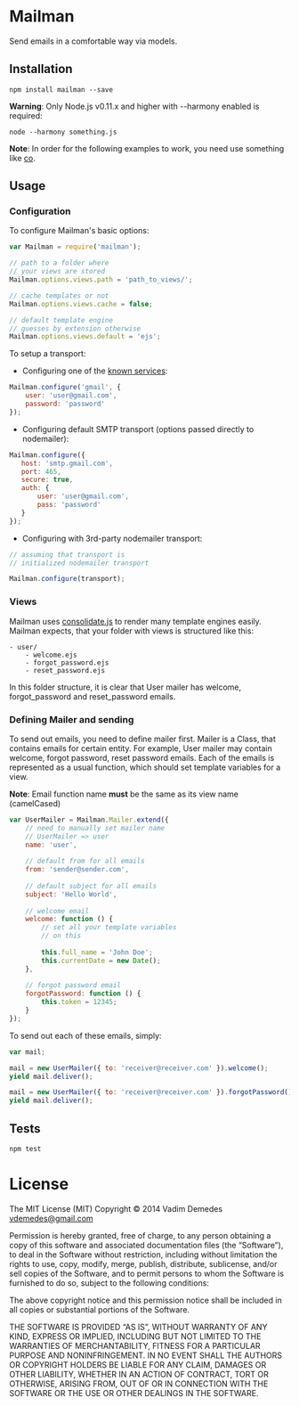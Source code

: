 # Mailman

Send emails in a comfortable way via models.

## Installation

```
npm install mailman --save
```

**Warning**: Only Node.js v0.11.x and higher with --harmony enabled is required:

```
node --harmony something.js
```

**Note**: In order for the following examples to work, you need use something like [co](https://github.com/tj/co).


## Usage

### Configuration

To configure Mailman's basic options:

```javascript
var Mailman = require('mailman');

// path to a folder where
// your views are stored
Mailman.options.views.path = 'path_to_views/';

// cache templates or not
Mailman.options.views.cache = false;

// default template engine
// guesses by extension otherwise
Mailman.options.views.default = 'ejs';
```

To setup a transport:

- Configuring one of the [known services](https://github.com/andris9/nodemailer-wellknown#supported-services):

```javascript
Mailman.configure('gmail', {
    user: 'user@gmail.com',
    password: 'password'
});
```

- Configuring default SMTP transport (options passed directly to nodemailer):

```javascript
Mailman.configure({
   host: 'smtp.gmail.com',
   port: 465,
   secure: true,
   auth: {
       user: 'user@gmail.com',
       pass: 'password'
   } 
});
```

- Configuring with 3rd-party nodemailer transport:

```javascript
// assuming that transport is
// initialized nodemailer transport

Mailman.configure(transport);
```

### Views

Mailman uses [consolidate.js](https://github.com/tj/consolidate.js) to render many template engines easily.
Mailman expects, that your folder with views is structured like this:

```
- user/
    - welcome.ejs
    - forgot_password.ejs
    - reset_password.ejs
```

In this folder structure, it is clear that User mailer has welcome, forgot_password and reset\_password emails.

### Defining Mailer and sending

To send out emails, you need to define mailer first.
Mailer is a Class, that contains emails for certain entity.
For example, User mailer may contain welcome, forgot password, reset password emails.
Each of the emails is represented as a usual function, which should set template variables for a view.

**Note**: Email function name **must** be the same as its view name (camelCased)

```javascript
var UserMailer = Mailman.Mailer.extend({
    // need to manually set mailer name
    // UserMailer => user
    name: 'user', 
    
    // default from for all emails
    from: 'sender@sender.com',
    
    // default subject for all emails
    subject: 'Hello World',
    
    // welcome email
    welcome: function () {
        // set all your template variables
        // on this
        
        this.full_name = 'John Doe';
        this.currentDate = new Date();
    },
    
    // forgot password email
    forgotPassword: function () {
        this.token = 12345;
    }
});
```

To send out each of these emails, simply:

```javascript
var mail;

mail = new UserMailer({ to: 'receiver@receiver.com' }).welcome();
yield mail.deliver();

mail = new UserMailer({ to: 'receiver@receiver.com' }).forgotPassword();
yield mail.deliver();
```


## Tests

```
npm test
```


# License

The MIT License (MIT) Copyright © 2014 Vadim Demedes vdemedes@gmail.com

Permission is hereby granted, free of charge, to any person obtaining a copy of this software and associated documentation files (the “Software”), to deal in the Software without restriction, including without limitation the rights to use, copy, modify, merge, publish, distribute, sublicense, and/or sell copies of the Software, and to permit persons to whom the Software is furnished to do so, subject to the following conditions:

The above copyright notice and this permission notice shall be included in all copies or substantial portions of the Software.

THE SOFTWARE IS PROVIDED “AS IS”, WITHOUT WARRANTY OF ANY KIND, EXPRESS OR IMPLIED, INCLUDING BUT NOT LIMITED TO THE WARRANTIES OF MERCHANTABILITY, FITNESS FOR A PARTICULAR PURPOSE AND NONINFRINGEMENT. IN NO EVENT SHALL THE AUTHORS OR COPYRIGHT HOLDERS BE LIABLE FOR ANY CLAIM, DAMAGES OR OTHER LIABILITY, WHETHER IN AN ACTION OF CONTRACT, TORT OR OTHERWISE, ARISING FROM, OUT OF OR IN CONNECTION WITH THE SOFTWARE OR THE USE OR OTHER DEALINGS IN THE SOFTWARE.